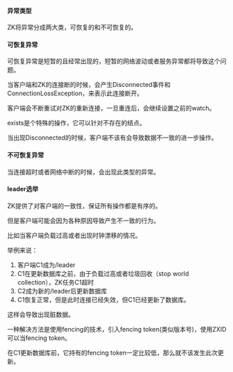 #### 异常类型
ZK将异常分成两大类，可恢复的和不可恢复的。

#### 可恢复异常

可恢复异常是短暂的且经常出现的，短暂的网络波动或者服务异常都将导致这个问题。

当客户端和ZK的连接断的时候，会产生Disconnected事件和ConnectionLossException，来表示此连接断开。

客户端会不断重试对ZK的重新连接，一旦重连后，会继续设置之前的watch。

exists是个特殊的操作，它可以针对不存在的结点。

当出现Disconnected的时候，客户端不该有会导致数据不一致的进一步操作。

#### 不可恢复异常
当连接超时或者网络中断的时候，会出现此类型的异常。

#### leader选举
ZK提供了对客户端的一致性，保证所有操作都是有序的。

但是客户端可能会因为各种原因导致产生不一致的行为。

比如当客户端负载过高或者出现时钟漂移的情况。

举例来说：

1.	客户端C1成为/leader
2.	C1在更新数据库之前，由于负载过高或者垃圾回收（stop world collection），ZK任务C1超时
3.	C2成为新的/leader后更新数据库
4.	C1恢复正常，但是此时连接已经失效，但C1已经更新了数据库。

这样会导致出现脏数据。

一种解决方法是使用fencing的技术，引入fencing token(类似版本号)，使用ZXID可以当fencing token。

在C1更新数据库前，它持有的fencing token一定比较低，那么就不该发生此次更新。
